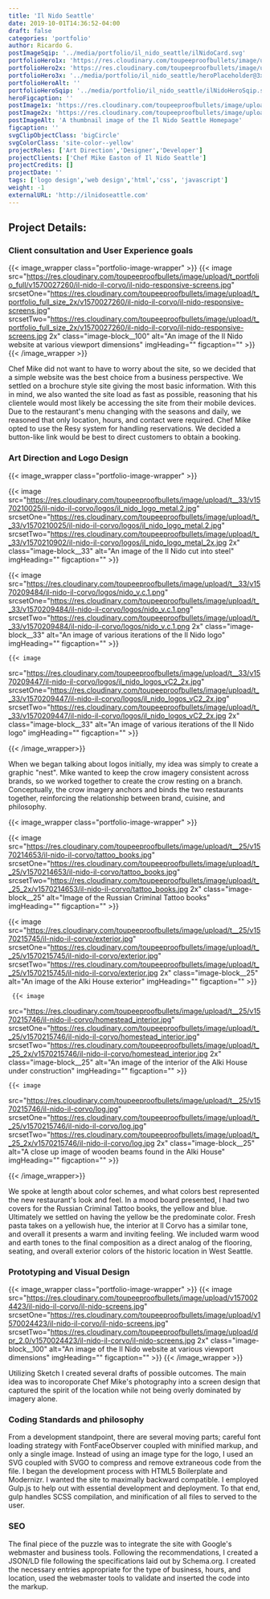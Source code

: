 ```yaml
---
title: 'Il Nido Seattle'
date: 2019-10-01T14:36:52-04:00
draft: false
categories: 'portfolio'
author: Ricardo G.
postImageSqip: '../media/portfolio/il_nido_seattle/ilNidoCard.svg'
portfolioHero1x: 'https://res.cloudinary.com/toupeeproofbullets/image/upload/t_portfolio_hero_2x/v1569947324/il-nido-il-corvo/il-nido-Desktop-production.png'
portfolioHero2x: 'https://res.cloudinary.com/toupeeproofbullets/image/upload/t_portfolio_hero_2x/v1569947324/il-nido-il-corvo/il-nido-Desktop-production.png'
portfolioHero3x: '../media/portfolio/il_nido_seattle/heroPlaceholder@3x.png'
portfolioHeroAlt: ''
portfolioHeroSqip: '../media/portfolio/il_nido_seattle/ilNidoHeroSqip.svg'
heroFigcaption: ''
postImage1x: 'https://res.cloudinary.com/toupeeproofbullets/image/upload/v1569947424/il-nido-il-corvo/il-nido-Destkop-Production-1x1.png'
postImage2x: 'https://res.cloudinary.com/toupeeproofbullets/image/upload/t_portfolio_full_size_2x/v1569947424/il-nido-il-corvo/il-nido-Destkop-Production-1x1.png'
postImageAlt: 'A thumbnail image of the Il Nido Seattle Homepage'
figcaption: ''
svgClipObjectClass: 'bigCircle'
svgColorClass: 'site-color--yellow'
projectRoles: ['Art Direction','Designer','Developer']
projectClients: ['Chef Mike Easton of Il Nido Seattle']
projectCredits: []
projectDate: ''
tags: ['logo design','web design','html','css', 'javascript']
weight: -1
externalURL: 'http://ilnidoseattle.com'
---
```


## Project Details:

### Client consultation and User Experience goals

 {{< image_wrapper class="portfolio-image-wrapper" >}}
      {{< image
        src="https://res.cloudinary.com/toupeeproofbullets/image/upload/t_portfolio_full/v1570027260/il-nido-il-corvo/il-nido-responsive-screens.jpg"
        srcsetOne="https://res.cloudinary.com/toupeeproofbullets/image/upload/t_portfolio_full_size_2x/v1570027260/il-nido-il-corvo/il-nido-responsive-screens.jpg"
        srcsetTwo="https://res.cloudinary.com/toupeeproofbullets/image/upload/t_portfolio_full_size_2x/v1570027260/il-nido-il-corvo/il-nido-responsive-screens.jpg 2x"
        class="image-block__100"
        alt="An image of the Il Nido website at various viewport dimensions"
        imgHeading=""
        figcaption=""
       >}}
    {{< /image_wrapper >}}

Chef Mike did not want to have to worry about the site, so we decided that a simple website was the best choice from a business perspective.  We settled on a  brochure style site giving the most basic information. With this in mind, we also wanted the site load as fast as possible, reasoning that his clientele would most likely be accessing the site from their mobile devices. Due to the restaurant's menu changing with the seasons and daily, we reasoned that only location, hours, and contact were required. Chef Mike opted to use the Resy system for handling reservations. We decided a button-like link would be best to direct customers to obtain a booking.

### Art Direction and Logo Design

{{< image_wrapper class="portfolio-image-wrapper" >}}

  {{< image 
   src="https://res.cloudinary.com/toupeeproofbullets/image/upload/t__33/v1570210025/il-nido-il-corvo/logos/il_nido_logo_metal.2.jpg"
        srcsetOne="https://res.cloudinary.com/toupeeproofbullets/image/upload/t__33/v1570210025/il-nido-il-corvo/logos/il_nido_logo_metal.2.jpg"
        srcsetTwo="https://res.cloudinary.com/toupeeproofbullets/image/upload/t__33/v1570210902/il-nido-il-corvo/logos/il_nido_logo_metal_2x.jpg 2x"
        class="image-block__33"
        alt="An image of the Il Nido cut into steel"
        imgHeading=""
        figcaption=""
    >}}
 
  {{< image 
   src="https://res.cloudinary.com/toupeeproofbullets/image/upload/t__33/v1570209484/il-nido-il-corvo/logos/nido_v.c.1.png"
        srcsetOne="https://res.cloudinary.com/toupeeproofbullets/image/upload/t__33/v1570209484/il-nido-il-corvo/logos/nido_v.c.1.png"
        srcsetTwo="https://res.cloudinary.com/toupeeproofbullets/image/upload/t__33/v1570209484/il-nido-il-corvo/logos/nido_v.c.1.png 2x"
        class="image-block__33"
        alt="An image of various iterations of the Il Nido logo"
        imgHeading=""
        figcaption=""
    >}}

    {{< image 
   src="https://res.cloudinary.com/toupeeproofbullets/image/upload/t__33/v1570209447/il-nido-il-corvo/logos/il_nido_logos_vC2_2x.jpg"
        srcsetOne="https://res.cloudinary.com/toupeeproofbullets/image/upload/t__33/v1570209447/il-nido-il-corvo/logos/il_nido_logos_vC2_2x.jpg"
        srcsetTwo="https://res.cloudinary.com/toupeeproofbullets/image/upload/t__33/v1570209447/il-nido-il-corvo/logos/il_nido_logos_vC2_2x.jpg 2x"
        class="image-block__33"
        alt="An image of various iterations of the Il Nido logo"
        imgHeading=""
        figcaption=""
    >}}

{{< /image_wrapper>}}

When we began talking about logos initially, my idea was simply to create a graphic "nest". Mike wanted to keep the crow imagery consistent across brands, so we worked together to create the crow resting on a branch. Conceptually,  the crow imagery anchors and binds the two restaurants together, reinforcing the relationship between brand, cuisine, and philosophy.


{{< image_wrapper class="portfolio-image-wrapper" >}}

  {{< image 
   src="https://res.cloudinary.com/toupeeproofbullets/image/upload/t__25/v1570214653/il-nido-il-corvo/tattoo_books.jpg"
        srcsetOne="https://res.cloudinary.com/toupeeproofbullets/image/upload/t__25/v1570214653/il-nido-il-corvo/tattoo_books.jpg"
        srcsetTwo="https://res.cloudinary.com/toupeeproofbullets/image/upload/t__25_2x/v1570214653/il-nido-il-corvo/tattoo_books.jpg 2x"
        class="image-block__25"
        alt="Image of the Russian Criminal Tattoo books"
        imgHeading=""
        figcaption=""
    >}}
 
  {{< image 
   src="https://res.cloudinary.com/toupeeproofbullets/image/upload/t__25/v1570215745/il-nido-il-corvo/exterior.jpg"
        srcsetOne="https://res.cloudinary.com/toupeeproofbullets/image/upload/t__25/v1570215745/il-nido-il-corvo/exterior.jpg"
        srcsetTwo="https://res.cloudinary.com/toupeeproofbullets/image/upload/t__25/v1570215745/il-nido-il-corvo/exterior.jpg 2x"
        class="image-block__25"
        alt="An image of the Alki House exterior"
        imgHeading=""
        figcaption=""
    >}}

     {{< image 
   src="https://res.cloudinary.com/toupeeproofbullets/image/upload/t__25/v1570215746/il-nido-il-corvo/homestead_interior.jpg"
        srcsetOne="https://res.cloudinary.com/toupeeproofbullets/image/upload/t__25/v1570215746/il-nido-il-corvo/homestead_interior.jpg"
        srcsetTwo="https://res.cloudinary.com/toupeeproofbullets/image/upload/t__25_2x/v1570215746/il-nido-il-corvo/homestead_interior.jpg 2x"
        class="image-block__25"
        alt="An image of the interior of the Alki House under construction"
        imgHeading=""
        figcaption=""
    >}}

    {{< image 
   src="https://res.cloudinary.com/toupeeproofbullets/image/upload/t__25/v1570215746/il-nido-il-corvo/log.jpg"
        srcsetOne="https://res.cloudinary.com/toupeeproofbullets/image/upload/t__25/v1570215746/il-nido-il-corvo/log.jpg"
        srcsetTwo="https://res.cloudinary.com/toupeeproofbullets/image/upload/t__25_2x/v1570215746/il-nido-il-corvo/log.jpg 2x"
        class="image-block__25"
        alt="A close up image of wooden beams found in the Alki House"
        imgHeading=""
        figcaption=""
    >}}

{{< /image_wrapper>}}

We spoke at length about color schemes, and what colors best represented the new restaurant's look and feel.  In a mood board presented, I had two covers for the Russian Criminal Tattoo books, the yellow and blue. Ultimately we settled on having the yellow be the predominate color. Fresh pasta takes on a yellowish hue, the interior at Il Corvo has a similar tone, and overall it presents a warm and inviting feeling. We included warm wood and earth tones to the final composition as a direct analog of the flooring, seating, and overall exterior colors of the historic location in West Seattle. 

### Prototyping and Visual Design

 {{< image_wrapper class="portfolio-image-wrapper" >}}
      {{< image
        src="https://res.cloudinary.com/toupeeproofbullets/image/upload/v1570024423/il-nido-il-corvo/il-nido-screens.jpg"
        srcsetOne="https://res.cloudinary.com/toupeeproofbullets/image/upload/v1570024423/il-nido-il-corvo/il-nido-screens.jpg"
        srcsetTwo="https://res.cloudinary.com/toupeeproofbullets/image/upload/dpr_2.0/v1570024423/il-nido-il-corvo/il-nido-screens.jpg 2x"
        class="image-block__100"
        alt="An image of the Il Nido website at various viewport dimensions"
        imgHeading=""
        figcaption=""
       >}}
    {{< /image_wrapper >}}

  Utilizing Sketch I created several drafts of possible outcomes. The main idea was to incoroporate Chef Mike's photography into a screen design that captured the spirit of the location while not being overly dominated by imagery alone. 

### Coding Standards and philosophy

From a development standpoint, there are several moving parts; careful font loading strategy with FontFaceObserver coupled with minified markup, and only a single image. Instead of using an image type for the logo, I used an SVG coupled with SVGO to compress and remove extraneous code from the file. I began the development process with HTML5 Boilerplate and Modernizr. I wanted the site to maximally backward compatible. I employed Gulp.js to help out with essential development and deployment. To that end, gulp handles SCSS compilation, and minification of all files to served to the user.
  
### SEO
  The final piece of the puzzle was to integrate the site with Google's webmaster and business tools. Following the recommendations, I created a JSON/LD file following the specifications laid out by Schema.org. I created the necessary entries appropriate for the type of business, hours, and location, used the webmaster tools to validate and inserted the code into the markup.

